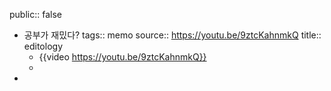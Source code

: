 public:: false

- 공부가 재밌다?
  tags:: memo
  source:: https://youtu.be/9ztcKahnmkQ
  title:: editology
	- {{video https://youtu.be/9ztcKahnmkQ}}
	-
-